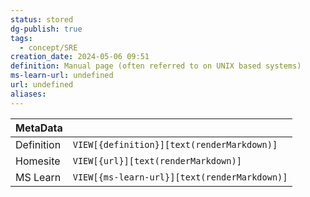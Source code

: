 ```yaml
---
status: stored
dg-publish: true
tags:
  - concept/SRE
creation_date: 2024-05-06 09:51
definition: Manual page (often referred to on UNIX based systems)
ms-learn-url: undefined
url: undefined
aliases:
---
```


| MetaData   |                                              |
| ---------- | -------------------------------------------- |
| Definition | `VIEW[{definition}][text(renderMarkdown)]`   |
| Homesite   | `VIEW[{url}][text(renderMarkdown)]`          |
| MS Learn   | `VIEW[{ms-learn-url}][text(renderMarkdown)]` |

